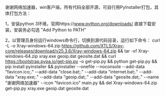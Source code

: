谢谢网络加速器，win客户端，所有代码全部开源，可自行用PyInstaller打包，具体打包方法：

1，安装python 3环境，官网https://www.python.org/downloads/ 直接下载安装，安装务必勾选 "Add Python to PATH"

2，以管理员身份运行windows命令行，切换到源代码目录，运行如下命令：
curl -L -o Xray-windows-64.zip https://github.com/XTLS/Xray-core/releases/download/v25.3.6/Xray-windows-64.zip && tar -xf Xray-windows-64.zip xray.exe geoip.dat geosite.dat && curl https://bootstrap.pypa.io/get-pip.py -o get-pip.py && python get-pip.py && pip install pyinstaller && pyinstaller --onefile --noconsole --add-data "favicon.ico;." --add-data "close.bat;." --add-data "internet.bat;." --add-data "xray.exe;." --add-data "geoip.dat;." --add-data "geosite.dat;." --name "谢谢网络加速器" --icon "favicon.ico" main.py && del Xray-windows-64.zip get-pip.py xray.exe geoip.dat geosite.dat
